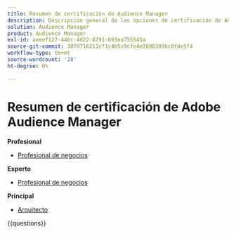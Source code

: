 ```yaml
---
title: Resumen de certificación de Audience Manager
description: Descripción general de las opciones de certificación de Adobe Audience Manager
solution: Audience Manager
product: Audience Manager
exl-id: aeeef127-446c-4d22-8791-b93ea755545a
source-git-commit: 307d716211cf1c4b5c9cfe4e2698389bc8fde5f4
workflow-type: tm+mt
source-wordcount: '28'
ht-degree: 0%

---
```


# Resumen de certificación de Adobe Audience Manager

**Profesional**

* [Profesional de negocios](https://certification.adobe.com/certification/adobe-audience-business-practitioner-professional) <!--AD0-E458-->

**Experto**

* [Profesional de negocios](https://certification.adobe.com/certification/adobe-audience-manager-business-practitioner-expert) <!--AD0-E457-->

**Principal**

* [Arquitecto](https://certification.adobe.com/certification/audience-manager-architect-master) <!--AD0-E454-->

{{questions}}

